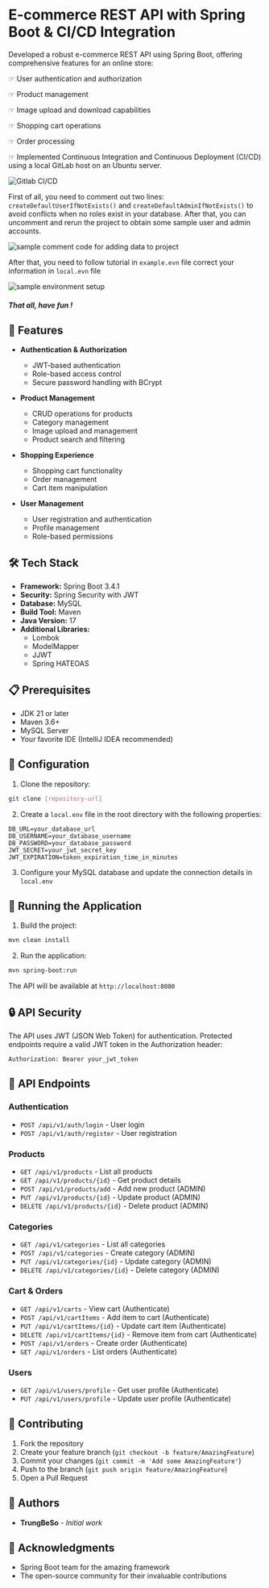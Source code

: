 # E-commerce REST API with Spring Boot & CI/CD Integration

Developed a robust e-commerce REST API using Spring Boot, offering comprehensive features for an online store:

☞ User authentication and authorization

☞ Product management

☞ Image upload and download capabilities

☞ Shopping cart operations

☞ Order processing

☞ Implemented Continuous Integration and Continuous Deployment (CI/CD) using a local GitLab host on an Ubuntu server.

![Gitlab CI/CD](https://i.imgur.com/bOMnlN5.png)

First of all, you need to comment out two lines: `createDefaultUserIfNotExists()` and `createDefaultAdminIfNotExists()` to avoid conflicts when no roles exist in your database. After that, you can uncomment and rerun the project to obtain some sample user and admin accounts.

![sample comment code for adding data to project](https://i.imgur.com/fZkyvCb.png)

After that, you need to follow tutorial in `example.evn` file correct your information in `local.evn` file

![sample environment setup](https://i.imgur.com/eLH7wfM.png)

##### That all, have fun !

## 🚀 Features

- **Authentication & Authorization**
  - JWT-based authentication
  - Role-based access control
  - Secure password handling with BCrypt

- **Product Management**
  - CRUD operations for products
  - Category management
  - Image upload and management
  - Product search and filtering

- **Shopping Experience**
  - Shopping cart functionality
  - Order management
  - Cart item manipulation

- **User Management**
  - User registration and authentication
  - Profile management
  - Role-based permissions

## 🛠️ Tech Stack

- **Framework:** Spring Boot 3.4.1
- **Security:** Spring Security with JWT
- **Database:** MySQL
- **Build Tool:** Maven
- **Java Version:** 17
- **Additional Libraries:**
  - Lombok
  - ModelMapper
  - JJWT
  - Spring HATEOAS

## 📋 Prerequisites

- JDK 21 or later
- Maven 3.6+
- MySQL Server
- Your favorite IDE (IntelliJ IDEA recommended)

## 🔧 Configuration

1. Clone the repository:
```bash
git clone [repository-url]
```

2. Create a `local.env` file in the root directory with the following properties:
```properties
DB_URL=your_database_url
DB_USERNAME=your_database_username
DB_PASSWORD=your_database_password
JWT_SECRET=your_jwt_secret_key
JWT_EXPIRATION=token_expiration_time_in_minutes
```

3. Configure your MySQL database and update the connection details in `local.env`

## 🚀 Running the Application

1. Build the project:
```bash
mvn clean install
```

2. Run the application:
```bash
mvn spring-boot:run
```

The API will be available at `http://localhost:8080`

## 🔒 API Security

The API uses JWT (JSON Web Token) for authentication. Protected endpoints require a valid JWT token in the Authorization header:
```
Authorization: Bearer your_jwt_token
```

## 📝 API Endpoints

### Authentication
- `POST /api/v1/auth/login` - User login
- `POST /api/v1/auth/register` - User registration

### Products
- `GET /api/v1/products` - List all products
- `GET /api/v1/products/{id}` - Get product details
- `POST /api/v1/products/add` - Add new product (ADMIN)
- `PUT /api/v1/products/{id}` - Update product (ADMIN)
- `DELETE /api/v1/products/{id}` - Delete product (ADMIN)

### Categories
- `GET /api/v1/categories` - List all categories
- `POST /api/v1/categories` - Create category (ADMIN)
- `PUT /api/v1/categories/{id}` - Update category (ADMIN) 
- `DELETE /api/v1/categories/{id}` - Delete category (ADMIN)

### Cart & Orders
- `GET /api/v1/carts` - View cart (Authenticate)
- `POST /api/v1/cartItems` - Add item to cart  (Authenticate)
- `PUT /api/v1/cartItems/{id}` - Update cart item  (Authenticate)
- `DELETE /api/v1/cartItems/{id}` - Remove item from cart (Authenticate)
- `POST /api/v1/orders` - Create order  (Authenticate)
- `GET /api/v1/orders` - List orders  (Authenticate)

### Users
- `GET /api/v1/users/profile` - Get user profile  (Authenticate)
- `PUT /api/v1/users/profile` - Update user profile  (Authenticate)

## 🤝 Contributing

1. Fork the repository
2. Create your feature branch (`git checkout -b feature/AmazingFeature`)
3. Commit your changes (`git commit -m 'Add some AmazingFeature'`)
4. Push to the branch (`git push origin feature/AmazingFeature`)
5. Open a Pull Request

## 👥 Authors

- **TrungBeSo** - *Initial work*

## 🙏 Acknowledgments

- Spring Boot team for the amazing framework
- The open-source community for their invaluable contributions
